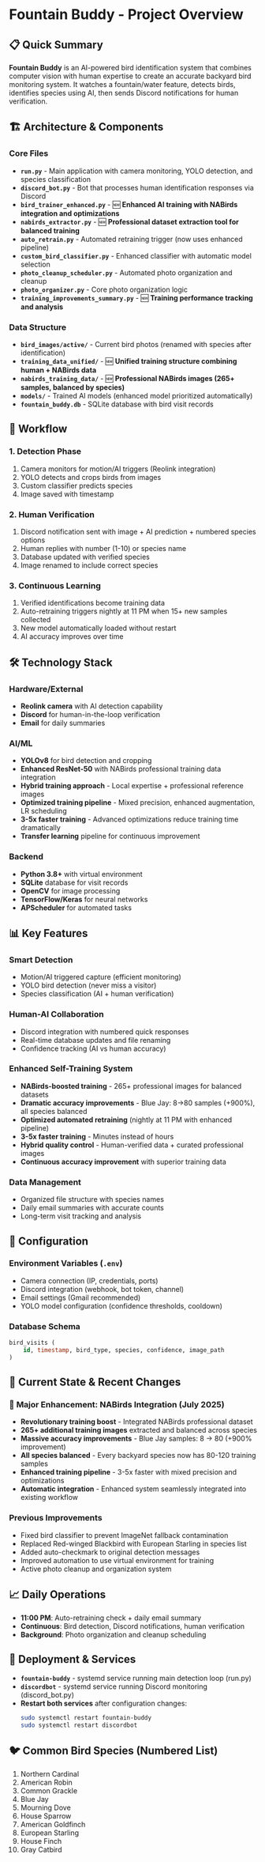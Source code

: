 # Fountain Buddy - Project Overview

## 📋 Quick Summary
**Fountain Buddy** is an AI-powered bird identification system that combines computer vision with human expertise to create an accurate backyard bird monitoring system. It watches a fountain/water feature, detects birds, identifies species using AI, then sends Discord notifications for human verification.

## 🏗️ Architecture & Components

### Core Files
- **`run.py`** - Main application with camera monitoring, YOLO detection, and species classification
- **`discord_bot.py`** - Bot that processes human identification responses via Discord
- **`bird_trainer_enhanced.py`** - 🆕 **Enhanced AI training with NABirds integration and optimizations**
- **`nabirds_extractor.py`** - 🆕 **Professional dataset extraction tool for balanced training**
- **`auto_retrain.py`** - Automated retraining trigger (now uses enhanced pipeline)
- **`custom_bird_classifier.py`** - Enhanced classifier with automatic model selection
- **`photo_cleanup_scheduler.py`** - Automated photo organization and cleanup
- **`photo_organizer.py`** - Core photo organization logic
- **`training_improvements_summary.py`** - 🆕 **Training performance tracking and analysis**

### Data Structure
- **`bird_images/active/`** - Current bird photos (renamed with species after identification)
- **`training_data_unified/`** - 🆕 **Unified training structure combining human + NABirds data**
- **`nabirds_training_data/`** - 🆕 **Professional NABirds images (265+ samples, balanced by species)**
- **`models/`** - Trained AI models (enhanced model prioritized automatically)
- **`fountain_buddy.db`** - SQLite database with bird visit records

## 🔄 Workflow

### 1. Detection Phase
1. Camera monitors for motion/AI triggers (Reolink integration)
2. YOLO detects and crops birds from images
3. Custom classifier predicts species
4. Image saved with timestamp

### 2. Human Verification
1. Discord notification sent with image + AI prediction + numbered species options
2. Human replies with number (1-10) or species name
3. Database updated with verified species
4. Image renamed to include correct species

### 3. Continuous Learning
1. Verified identifications become training data
2. Auto-retraining triggers nightly at 11 PM when 15+ new samples collected
3. New model automatically loaded without restart
4. AI accuracy improves over time

## 🛠️ Technology Stack

### Hardware/External
- **Reolink camera** with AI detection capability
- **Discord** for human-in-the-loop verification
- **Email** for daily summaries

### AI/ML
- **YOLOv8** for bird detection and cropping
- **Enhanced ResNet-50** with NABirds professional training data integration
- **Hybrid training approach** - Local expertise + professional reference images
- **Optimized training pipeline** - Mixed precision, enhanced augmentation, LR scheduling
- **3-5x faster training** - Advanced optimizations reduce training time dramatically
- **Transfer learning** pipeline for continuous improvement

### Backend
- **Python 3.8+** with virtual environment
- **SQLite** database for visit records
- **OpenCV** for image processing
- **TensorFlow/Keras** for neural networks
- **APScheduler** for automated tasks

## 📊 Key Features

### Smart Detection
- Motion/AI triggered capture (efficient monitoring)
- YOLO bird detection (never miss a visitor)
- Species classification (AI + human verification)

### Human-AI Collaboration
- Discord integration with numbered quick responses
- Real-time database updates and file renaming
- Confidence tracking (AI vs human accuracy)

### Enhanced Self-Training System
- **NABirds-boosted training** - 265+ professional images for balanced datasets
- **Dramatic accuracy improvements** - Blue Jay: 8→80 samples (+900%), all species balanced
- **Optimized automated retraining** (nightly at 11 PM with enhanced pipeline)
- **3-5x faster training** - Minutes instead of hours
- **Hybrid quality control** - Human-verified data + curated professional images
- **Continuous accuracy improvement** with superior training data

### Data Management
- Organized file structure with species names
- Daily email summaries with accurate counts
- Long-term visit tracking and analysis

## 🔧 Configuration

### Environment Variables (`.env`)
- Camera connection (IP, credentials, ports)
- Discord integration (webhook, bot token, channel)
- Email settings (Gmail recommended)
- YOLO model configuration (confidence thresholds, cooldown)

### Database Schema
```sql
bird_visits (
    id, timestamp, bird_type, species, confidence, image_path
)
```

## 🎯 Current State & Recent Changes

### 🚀 **Major Enhancement: NABirds Integration (July 2025)**
- **Revolutionary training boost** - Integrated NABirds professional dataset
- **265+ additional training images** extracted and balanced across species
- **Massive accuracy improvements** - Blue Jay samples: 8 → 80 (+900% improvement)
- **All species balanced** - Every backyard species now has 80-120 training samples
- **Enhanced training pipeline** - 3-5x faster with mixed precision and optimizations
- **Automatic integration** - Enhanced system seamlessly integrated into existing workflow

### Previous Improvements
- Fixed bird classifier to prevent ImageNet fallback contamination
- Replaced Red-winged Blackbird with European Starling in species list
- Added auto-checkmark to original detection messages
- Improved automation to use virtual environment for training
- Active photo cleanup and organization system

## 📈 Daily Operations
- **11:00 PM**: Auto-retraining check + daily email summary
- **Continuous**: Bird detection, Discord notifications, human verification
- **Background**: Photo organization and cleanup scheduling

## 🚀 Deployment & Services
- **`fountain-buddy`** - systemd service running main detection loop (run.py)
- **`discordbot`** - systemd service running Discord monitoring (discord_bot.py)
- **Restart both services** after configuration changes:
  ```bash
  sudo systemctl restart fountain-buddy
  sudo systemctl restart discordbot
  ```

## 🐦 Common Bird Species (Numbered List)
1. Northern Cardinal
2. American Robin
3. Common Grackle
4. Blue Jay
5. Mourning Dove
6. House Sparrow
7. American Goldfinch
8. European Starling
9. House Finch
10. Gray Catbird